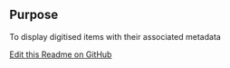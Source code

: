 ## Purpose
To display digitised items with their associated metadata


[Edit this Readme on GitHub](https://github.com/wellcomecollection/wellcomecollection.org/edit/main/content/webapp/components/IIIFViewer/README.md)
